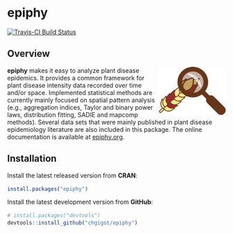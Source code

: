 # epiphy

[![Travis-CI Build Status](https://travis-ci.org/chgigot/epiphy.svg?branch=master)](https://travis-ci.org/chgigot/epiphy)

## Overview

<img src="man/figures/logo.png" align="right" />

**epiphy** makes it easy to analyze plant disease epidemics. It provides a common framework for plant disease intensity data recorded over time and/or space. Implemented statistical methods are currently mainly focused on spatial pattern analysis (e.g., aggregation indices, Taylor and binary power laws, distribution fitting, SADIE and mapcomp methods). Several data sets that were mainly published in plant disease epidemiology literature are also included in this package. The online documentation is available at [epiphy.org](http://epiphy.org).

## Installation

Install the latest released version from **CRAN**:

```r
install.packages("epiphy")
```

Install the latest development version from **GitHub**:

```r
# install.packages("devtools")
devtools::install_github("chgigot/epiphy")
```
